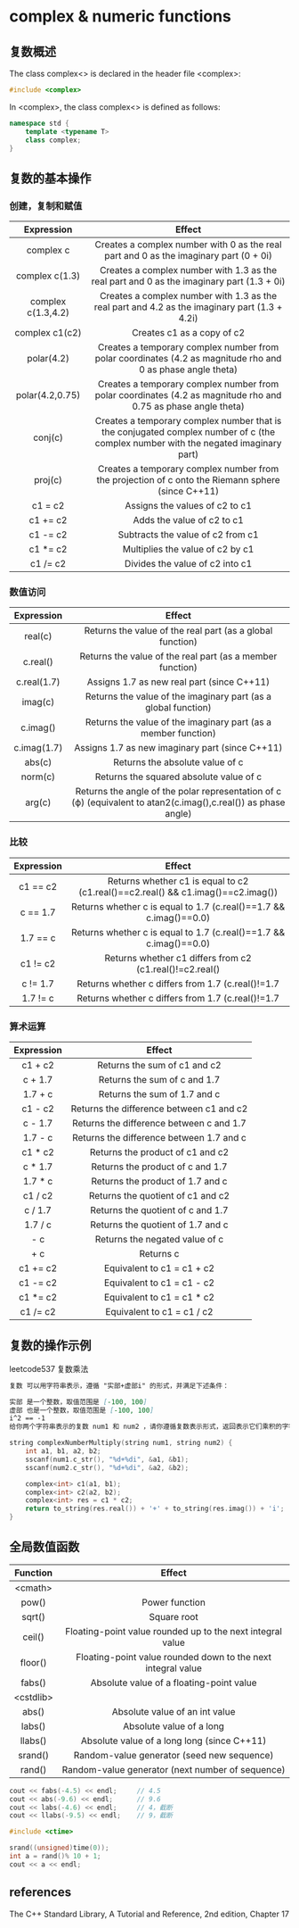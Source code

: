 # complex & numeric functions  

## 复数概述

The class complex<> is declared in the header file \<complex\>:  

```cpp
#include <complex>
```

In \<complex\>, the class complex<> is defined as follows:  

```cpp
namespace std {
    template <typename T>
    class complex;
}
```

## 复数的基本操作  

### 创建，复制和赋值  

|Expression |Effect|
:-:|:-:
|complex c |Creates a complex number with 0 as the real part and 0 as the imaginary part (0 + 0i)|
|complex c(1.3) |Creates a complex number with 1.3 as the real part and 0 as the imaginary part (1.3 + 0i)|
|complex c(1.3,4.2) |Creates a complex number with 1.3 as the real part and 4.2 as the imaginary part (1.3 + 4.2i)|
|complex c1(c2) |Creates c1 as a copy of c2|
|polar(4.2) |Creates a temporary complex number from polar coordinates (4.2 as magnitude rho and 0 as phase angle theta)|
|polar(4.2,0.75) |Creates a temporary complex number from polar coordinates (4.2 as magnitude rho and 0.75 as phase angle theta)|
|conj(c) |Creates a temporary complex number that is the conjugated complex number of c (the complex number with the negated imaginary part)|
|proj(c) |Creates a temporary complex number from the projection of c onto the Riemann sphere (since C++11)|
|c1 = c2 |Assigns the values of c2 to c1|
|c1 += c2 |Adds the value of c2 to c1|
|c1 -= c2 |Subtracts the value of c2 from c1|
|c1 *= c2 |Multiplies the value of c2 by c1|
|c1 /= c2 |Divides the value of c2 into c1|

### 数值访问  

|Expression |Effect|
:-:|:-:
|real(c) |Returns the value of the real part (as a global function)|
|c.real() |Returns the value of the real part (as a member function)|
|c.real(1.7) |Assigns 1.7 as new real part (since C++11)|
|imag(c) |Returns the value of the imaginary part (as a global function)|
|c.imag() |Returns the value of the imaginary part (as a member function)|
|c.imag(1.7) |Assigns 1.7 as new imaginary part (since C++11)|
|abs(c) |Returns the absolute value of c|
|norm(c) |Returns the squared absolute value of c|
|arg(c) |Returns the angle of the polar representation of c (ϕ) (equivalent to atan2(c.imag(),c.real()) as phase angle)|

### 比较  

|Expression| Effect|
:-:|:-:
|c1 == c2 |Returns whether c1 is equal to c2 (c1.real()==c2.real() && c1.imag()==c2.imag())|
|c == 1.7 |Returns whether c is equal to 1.7 (c.real()==1.7 && c.imag()==0.0)|
|1.7 == c |Returns whether c is equal to 1.7 (c.real()==1.7 && c.imag()==0.0)|
|c1 != c2 |Returns whether c1 differs from c2 (c1.real()!=c2.real() || c1.imag()!=c2.imag())|
|c != 1.7 |Returns whether c differs from 1.7 (c.real()!=1.7 || c.imag()!=0.0)|
|1.7 != c |Returns whether c differs from 1.7 (c.real()!=1.7 || c.imag()!=0.0)|

### 算术运算  

|Expression| Effect|
:-:|:-:
|c1 + c2 |Returns the sum of c1 and c2|
|c + 1.7 |Returns the sum of c and 1.7|
|1.7 + c |Returns the sum of 1.7 and c|
|c1 - c2 |Returns the difference between c1 and c2|
|c - 1.7 |Returns the difference between c and 1.7|
|1.7 - c |Returns the difference between 1.7 and c|
|c1 \* c2 |Returns the product of c1 and c2|
|c \* 1.7 |Returns the product of c and 1.7|
|1.7 \* c |Returns the product of 1.7 and c|
|c1 / c2 |Returns the quotient of c1 and c2|
|c / 1.7 |Returns the quotient of c and 1.7|
|1.7 / c |Returns the quotient of 1.7 and c|
|- c |Returns the negated value of c|
|+ c |Returns c|
|c1 += c2 |Equivalent to c1 = c1 + c2|
|c1 -= c2 |Equivalent to c1 = c1 - c2|
|c1 \*= c2 |Equivalent to c1 = c1 * c2|
|c1 /= c2 |Equivalent to c1 = c1 / c2|

## 复数的操作示例  

leetcode537 复数乘法  

```md
复数 可以用字符串表示，遵循 "实部+虚部i" 的形式，并满足下述条件：

实部 是一个整数，取值范围是 [-100, 100]
虚部 也是一个整数，取值范围是 [-100, 100]
i^2 == -1
给你两个字符串表示的复数 num1 和 num2 ，请你遵循复数表示形式，返回表示它们乘积的字符串。
```

```cpp
string complexNumberMultiply(string num1, string num2) {
    int a1, b1, a2, b2;
    sscanf(num1.c_str(), "%d+%di", &a1, &b1);
    sscanf(num2.c_str(), "%d+%di", &a2, &b2);

    complex<int> c1(a1, b1);
    complex<int> c2(a2, b2);
    complex<int> res = c1 * c2;
    return to_string(res.real()) + '+' + to_string(res.imag()) + 'i';
}
```

## 全局数值函数  

|Function| Effect|
:-:|:-:
|\<cmath\>||
|pow()| Power function|
|sqrt() |Square root|
|ceil() |Floating-point value rounded up to the next integral value|
|floor() |Floating-point value rounded down to the next integral value|
|fabs() |Absolute value of a floating-point value|
|\<cstdlib\>||
|abs() |Absolute value of an int value|
|labs() |Absolute value of a long|
|llabs() |Absolute value of a long long (since C++11)|
|srand()| Random-value generator (seed new sequence)|
|rand() |Random-value generator (next number of sequence)|

```cpp
cout << fabs(-4.5) << endl;     // 4.5
cout << abs(-9.6) << endl;      // 9.6
cout << labs(-4.6) << endl;     // 4，截断
cout << llabs(-9.5) << endl;    // 9，截断
```

```cpp
#include <ctime>

srand((unsigned)time(0));
int a = rand()% 10 + 1;
cout << a << endl;
```

## references  

The C++ Standard Library, A Tutorial and Reference, 2nd edition, Chapter 17  
